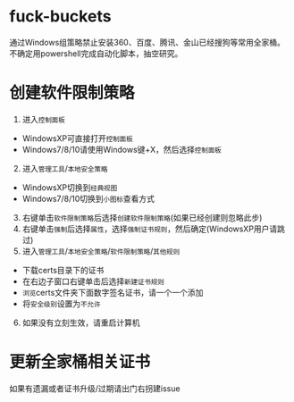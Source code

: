# fuck-buckets
通过Windows组策略禁止安装360、百度、腾讯、金山已经搜狗等常用全家桶。
不确定用powershell完成自动化脚本，抽空研究。

# 创建软件限制策略
1. 进入`控制面板`
  * WindowsXP可直接打开`控制面板`
  * Windows7/8/10请使用Windows键+X，然后选择`控制面板`
2. 进入`管理工具`/`本地安全策略`
  * WindowsXP切换到`经典视图`
  * Windows7/8/10切换到`小图标`查看方式
3. 右键单击`软件限制策略`后选择`创建软件限制策略`(如果已经创建则忽略此步)
4. 右键单击`强制`后选择`属性`，选择`强制证书规则`，然后确定(WindowsXP用户请跳过)
5. 进入`管理工具`/`本地安全策略`/`软件限制策略`/`其他规则`
  * 下载certs目录下的证书 
  * 在右边子窗口右键单击后选择`新建证书规则`
  * `浏览`certs文件夹下面数字签名证书，请一个一个添加
  * 将`安全级别`设置为`不允许`
6. 如果没有立刻生效，请重启计算机

# 更新全家桶相关证书
如果有遗漏或者证书升级/过期请出门右拐建issue

